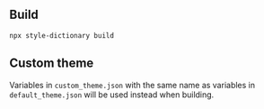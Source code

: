 ## Build

`npx style-dictionary build`

## Custom theme

Variables in `custom_theme.json` with the same name as variables in `default_theme.json` will be used instead when building.
